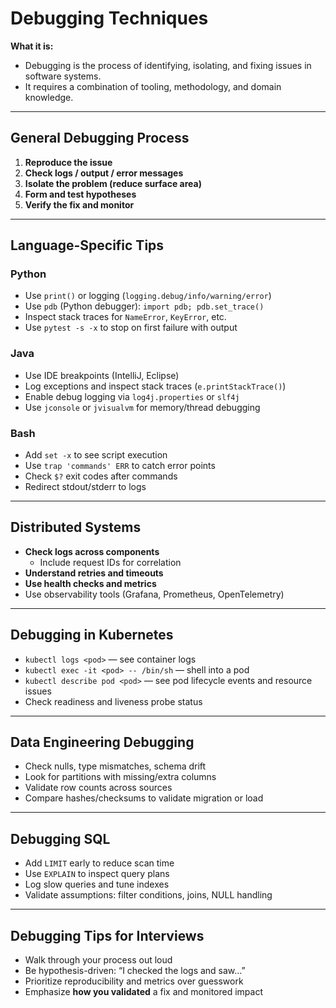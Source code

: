 # Debugging Techniques

**What it is:**
- Debugging is the process of identifying, isolating, and fixing issues in software systems.
- It requires a combination of tooling, methodology, and domain knowledge.

---

## General Debugging Process

1. **Reproduce the issue**
2. **Check logs / output / error messages**
3. **Isolate the problem (reduce surface area)**
4. **Form and test hypotheses**
5. **Verify the fix and monitor**

---

## Language-Specific Tips

### Python
- Use `print()` or logging (`logging.debug/info/warning/error`)
- Use `pdb` (Python debugger): `import pdb; pdb.set_trace()`
- Inspect stack traces for `NameError`, `KeyError`, etc.
- Use `pytest -s -x` to stop on first failure with output

### Java
- Use IDE breakpoints (IntelliJ, Eclipse)
- Log exceptions and inspect stack traces (`e.printStackTrace()`)
- Enable debug logging via `log4j.properties` or `slf4j`
- Use `jconsole` or `jvisualvm` for memory/thread debugging

### Bash
- Add `set -x` to see script execution
- Use `trap 'commands' ERR` to catch error points
- Check `$?` exit codes after commands
- Redirect stdout/stderr to logs

---

## Distributed Systems

- **Check logs across components**
  - Include request IDs for correlation
- **Understand retries and timeouts**
- **Use health checks and metrics**
- Use observability tools (Grafana, Prometheus, OpenTelemetry)

---

## Debugging in Kubernetes
- `kubectl logs <pod>` — see container logs
- `kubectl exec -it <pod> -- /bin/sh` — shell into a pod
- `kubectl describe pod <pod>` — see pod lifecycle events and resource issues
- Check readiness and liveness probe status

---

## Data Engineering Debugging

- Check nulls, type mismatches, schema drift
- Look for partitions with missing/extra columns
- Validate row counts across sources
- Compare hashes/checksums to validate migration or load

---

## Debugging SQL

- Add `LIMIT` early to reduce scan time
- Use `EXPLAIN` to inspect query plans
- Log slow queries and tune indexes
- Validate assumptions: filter conditions, joins, NULL handling

---

## Debugging Tips for Interviews
- Walk through your process out loud
- Be hypothesis-driven: “I checked the logs and saw…”
- Prioritize reproducibility and metrics over guesswork
- Emphasize **how you validated** a fix and monitored impact
